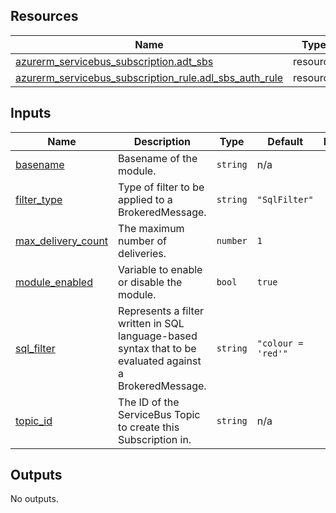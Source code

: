 <!-- BEGIN_TF_DOCS -->
## Resources

| Name | Type |
|------|------|
| [azurerm_servicebus_subscription.adt_sbs](https://registry.terraform.io/providers/hashicorp/azurerm/latest/docs/resources/servicebus_subscription) | resource |
| [azurerm_servicebus_subscription_rule.adl_sbs_auth_rule](https://registry.terraform.io/providers/hashicorp/azurerm/latest/docs/resources/servicebus_subscription_rule) | resource |

## Inputs

| Name | Description | Type | Default | Required |
|------|-------------|------|---------|:--------:|
| <a name="input_basename"></a> [basename](#input\_basename) | Basename of the module. | `string` | n/a | yes |
| <a name="input_filter_type"></a> [filter\_type](#input\_filter\_type) | Type of filter to be applied to a BrokeredMessage. | `string` | `"SqlFilter"` | no |
| <a name="input_max_delivery_count"></a> [max\_delivery\_count](#input\_max\_delivery\_count) | The maximum number of deliveries. | `number` | `1` | no |
| <a name="input_module_enabled"></a> [module\_enabled](#input\_module\_enabled) | Variable to enable or disable the module. | `bool` | `true` | no |
| <a name="input_sql_filter"></a> [sql\_filter](#input\_sql\_filter) | Represents a filter written in SQL language-based syntax that to be evaluated against a BrokeredMessage. | `string` | `"colour = 'red'"` | no |
| <a name="input_topic_id"></a> [topic\_id](#input\_topic\_id) | The ID of the ServiceBus Topic to create this Subscription in. | `string` | n/a | yes |

## Outputs

No outputs.
<!-- END_TF_DOCS -->